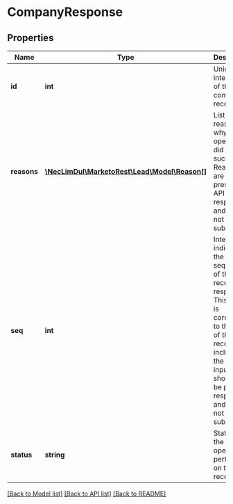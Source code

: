 # CompanyResponse

## Properties

Name | Type | Description | Notes
------------ | ------------- | ------------- | -------------
**id** | **int** | Unique integer id of the company record |
**reasons** | [**\NecLimDul\MarketoRest\Lead\Model\Reason[]**](Reason.md) | List of reasons why an operation did not succeed.  Reasons are only present in API responses and should not be submitted | [optional]
**seq** | **int** | Integer indicating the sequence of the record in response.  This value is correlated to the order of the records included in the request input.  Seq should only be part of responses and should not be submitted. |
**status** | **string** | Status of the operation performed on the record | [optional]

[[Back to Model list]](../../README.md#models) [[Back to API list]](../../README.md#endpoints) [[Back to README]](../../README.md)
